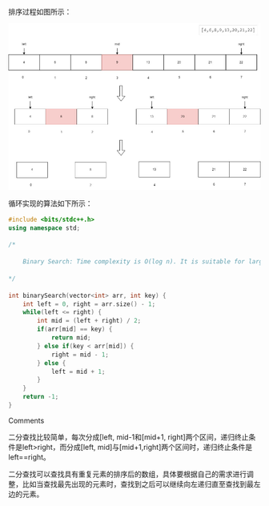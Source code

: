 排序过程如图所示：

<img src="..\..\pic\binarySearch.jpg" style="zoom: 67%;" />

循环实现的算法如下所示：

```c++
#include <bits/stdc++.h>
using namespace std;

/*

	Binary Search: Time complexity is O(log n). It is suitable for large and sorted data sets.

*/

int binarySearch(vector<int> arr, int key) {
    int left = 0, right = arr.size() - 1;
    while(left <= right) {
        int mid = (left + right) / 2;
        if(arr[mid] == key) {
            return mid;
        } else if(key < arr[mid]) {
            right = mid - 1;
        } else {
            left = mid + 1;
        }
    }
    return -1;
}

```

Comments

二分查找比较简单，每次分成[left, mid-1和[mid+1, right]两个区间，递归终止条件是left>right，而分成[left, mid]与[mid+1,right]两个区间时，递归终止条件是left==right。

二分查找可以查找具有重复元素的排序后的数组，具体要根据自己的需求进行调整，比如当查找最先出现的元素时，查找到之后可以继续向左递归直至查找到最左边的元素。
